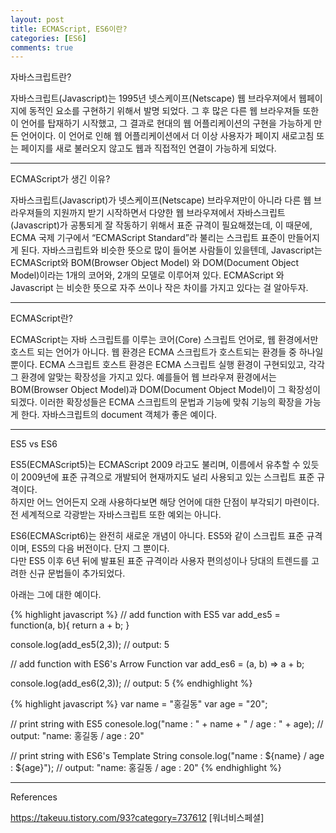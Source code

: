 ```yaml
---
layout: post
title: ECMAScript, ES6이란?
categories: [ES6]
comments: true
---
```


자바스크립트란?

자바스크립트(Javascript)는 1995년 넷스케이프(Netscape) 웹 브라우져에서 웹페이지에 동적인 요소를 구현하기 위해서 발명 되었다. 그 후 많은 다른 웹 브라우져들 또한 이 언어를 탑재하기 시작했고, 그 결과로 현대의 웹 어플리케이션의 구현을 가능하게 만든 언어이다. 이 언어로 인해 웹 어플리케이션에서 더 이상 사용자가 페이지 새로고침 또는 페이지를 새로 불러오지 않고도 웹과 직접적인 연결이 가능하게 되었다.

-------------

ECMAScript가 생긴 이유?

자바스크립트(Javascript)가 넷스케이프(Netscape) 브라우져만이 아니라 다른 웹 브라우져들의 지원까지 받기 시작하면서 다양한 웹 브라우져에서 자바스크립트(Javascript)가 공통되게 잘 작동하기 위해서 표준 규격이 필요해졌는데, 이 때문에, ECMA 국제 기구에서 “ECMAScript Standard”라 불리는 스크립트 표준이 만들어지게 된다. 자바스크립트와 비슷한 뜻으로 많이 들어본 사람들이 있을텐데, Javascript는 ECMAScript와 BOM(Browser Object Model) 와 DOM(Document Object Model)이라는 1개의 코어와, 2개의 모델로 이루어져 있다. ECMAScript 와 Javascript 는 비슷한 뜻으로 자주 쓰이나 작은 차이를 가지고 있다는 걸 알아두자.

-------------

ECMAScript란?

ECMAScript는 자바 스크립트를 이루는 코어(Core) 스크립트 언어로, 웹 환경에서만 호스트 되는 언어가 아니다. 웹 환경은 ECMA 스크립트가 호스트되는 환경들 중 하나일 뿐이다. ECMA 스크립트 호스트 환경은 ECMA 스크립트 실행 환경이 구현되있고, 각각 그 환경에 알맞는 확장성을 가지고 있다. 예를들어 웹 브라우져 환경에서는 BOM(Browser Object Model)과 DOM(Document Object Model)이 그 확장성이 되겠다. 이러한 확장성들은 ECMA 스크립트의 문법과 기능에 맞춰 기능의 확장을 가능게 한다. 자바스크립트의 document 객체가 좋은 예이다.

-------------

ES5 vs ES6

ES5(ECMAScript5)는 ECMAScript 2009 라고도 불리며, 이름에서 유추할 수 있듯이 2009년에 표준 규격으로 개발되어 현재까지도 널리 사용되고 있는 스크립트 표준 규격이다.  
하지만 어느 언어든지 오래 사용하다보면 해당 언어에 대한 단점이 부각되기 마련이다. 전 세계적으로 각광받는 자바스크립트 또한 예외는 아니다.  

ES6(ECMAScript6)는 완전히 새로운 개념이 아니다. ES5와 같이 스크립트 표준 규격이며, ES5의 다음 버전이다. 단지 그 뿐이다.  
다만 ES5 이후 6년 뒤에 발표된 표준 규격이라 사용자 편의성이나 당대의 트렌드를 고려한 신규 문법들이 추가되었다.

아래는 그에 대한 예이다.

{% highlight javascript %}
// add function with ES5
var add_es5 = function(a, b){
    return a + b;
}

console.log(add_es5(2,3)); // output: 5

// add function with ES6's Arrow Function
var add_es6 = (a, b) => a + b;

console.log(add_es6(2,3)); // output: 5
{% endhighlight %}

{% highlight javascript %}
var name = "홍길동"
var age = "20";

// print string with ES5
conesole.log("name : " + name + " / age : " + age); // output: "name: 홍길동 / age : 20"

// print string with ES6's Template String
console.log("name : ${name} / age : ${age}"); // output: "name: 홍길동 / age : 20"
{% endhighlight %}

-------------

References

https://takeuu.tistory.com/93?category=737612 [워너비스페셜]